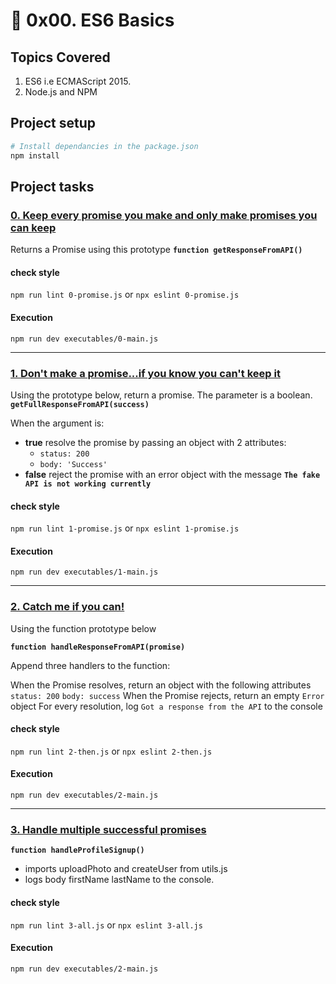 # :book: 0x00. ES6 Basics
## Topics Covered
1. ES6 i.e ECMAScript 2015.
2. Node.js and NPM

## Project setup
```bash
# Install dependancies in the package.json
npm install
```

## Project tasks

### [0. Keep every promise you make and only make promises you can keep](https://github.com/ehabsmh/alx-backend-javascript/blob/main/0x01-ES6_promise/0-promise.js)

Returns a Promise using this prototype **`function getResponseFromAPI()`**

#### check style
`npm run lint 0-promise.js`
or
`npx eslint 0-promise.js`

#### Execution
`npm run dev executables/0-main.js`

---

### [1. Don't make a promise...if you know you can't keep it](https://github.com/ehabsmh/alx-backend-javascript/blob/main/0x01-ES6_promise/1-promise.js)

Using the prototype below, return a promise. The parameter is a boolean.
**`getFullResponseFromAPI(success)`**

When the argument is:
- **__true__**
resolve the promise by passing an object with 2 attributes:
    - `status: 200`
    - `body: 'Success'`
- **__false__**
reject the promise with an error object with the message **`The fake API is not working currently`**

#### check style
`npm run lint 1-promise.js`
or
`npx eslint 1-promise.js`

#### Execution
`npm run dev executables/1-main.js`

---

### [2. Catch me if you can!](https://github.com/ehabsmh/alx-backend-javascript/blob/main/0x01-ES6_promise/2-then.js)

Using the function prototype below

**`function handleResponseFromAPI(promise)`**

Append three handlers to the function:

When the Promise resolves, return an object with the following attributes
`status: 200`
`body: success`
When the Promise rejects, return an empty `Error` object
For every resolution, log `Got a response from the API` to the console

#### check style
`npm run lint 2-then.js`
or
`npx eslint 2-then.js`

#### Execution
`npm run dev executables/2-main.js`

---

### [3. Handle multiple successful promises](https://github.com/ehabsmh/alx-backend-javascript/blob/main/0x01-ES6_promise/3-all.js)

**`function handleProfileSignup()`**

- imports uploadPhoto and createUser from utils.js
- logs body firstName lastName to the console.

#### check style
`npm run lint 3-all.js`
or
`npx eslint 3-all.js`

#### Execution
`npm run dev executables/2-main.js`

